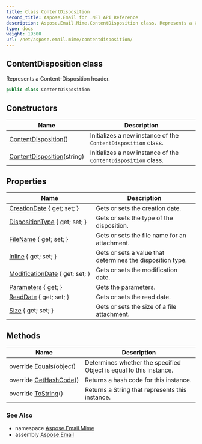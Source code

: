 ```yaml
---
title: Class ContentDisposition
second_title: Aspose.Email for .NET API Reference
description: Aspose.Email.Mime.ContentDisposition class. Represents a ContentDisposition header
type: docs
weight: 19300
url: /net/aspose.email.mime/contentdisposition/
---
```

## ContentDisposition class

Represents a Content-Disposition header.

```csharp
public class ContentDisposition
```

## Constructors

| Name | Description |
| --- | --- |
| [ContentDisposition](contentdisposition/#constructor)() | Initializes a new instance of the `ContentDisposition` class. |
| [ContentDisposition](contentdisposition/#constructor_1)(string) | Initializes a new instance of the `ContentDisposition` class. |

## Properties

| Name | Description |
| --- | --- |
| [CreationDate](../../aspose.email.mime/contentdisposition/creationdate/) { get; set; } | Gets or sets the creation date. |
| [DispositionType](../../aspose.email.mime/contentdisposition/dispositiontype/) { get; set; } | Gets or sets the type of the disposition. |
| [FileName](../../aspose.email.mime/contentdisposition/filename/) { get; set; } | Gets or sets the file name for an attachment. |
| [Inline](../../aspose.email.mime/contentdisposition/inline/) { get; set; } | Gets or sets a value that determines the disposition type. |
| [ModificationDate](../../aspose.email.mime/contentdisposition/modificationdate/) { get; set; } | Gets or sets the modification date. |
| [Parameters](../../aspose.email.mime/contentdisposition/parameters/) { get; } | Gets the parameters. |
| [ReadDate](../../aspose.email.mime/contentdisposition/readdate/) { get; set; } | Gets or sets the read date. |
| [Size](../../aspose.email.mime/contentdisposition/size/) { get; set; } | Gets or sets the size of a file attachment. |

## Methods

| Name | Description |
| --- | --- |
| override [Equals](../../aspose.email.mime/contentdisposition/equals/)(object) | Determines whether the specified Object is equal to this instance. |
| override [GetHashCode](../../aspose.email.mime/contentdisposition/gethashcode/)() | Returns a hash code for this instance. |
| override [ToString](../../aspose.email.mime/contentdisposition/tostring/)() | Returns a String that represents this instance. |

### See Also

* namespace [Aspose.Email.Mime](../../aspose.email.mime/)
* assembly [Aspose.Email](../../)


